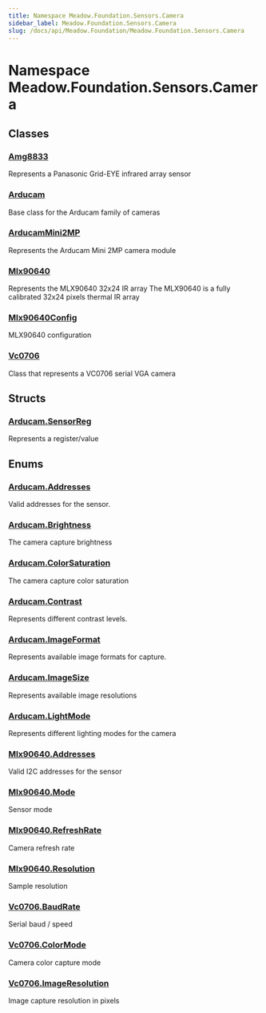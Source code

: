 ```yaml
---
title: Namespace Meadow.Foundation.Sensors.Camera
sidebar_label: Meadow.Foundation.Sensors.Camera
slug: /docs/api/Meadow.Foundation/Meadow.Foundation.Sensors.Camera
---
```

# Namespace Meadow.Foundation.Sensors.Camera
## Classes
### [Amg8833](../Meadow.Foundation.Sensors.Camera/Amg8833)
Represents a Panasonic Grid-EYE infrared array sensor
### [Arducam](../Meadow.Foundation.Sensors.Camera/Arducam)
Base class for the Arducam family of cameras
### [ArducamMini2MP](../Meadow.Foundation.Sensors.Camera/ArducamMini2MP)
Represents the Arducam Mini 2MP camera module
### [Mlx90640](../Meadow.Foundation.Sensors.Camera/Mlx90640)
Represents the MLX90640 32x24 IR array
The MLX90640 is a fully calibrated 32x24 pixels thermal IR array
### [Mlx90640Config](../Meadow.Foundation.Sensors.Camera/Mlx90640Config)
MLX90640 configuration
### [Vc0706](../Meadow.Foundation.Sensors.Camera/Vc0706)
Class that represents a VC0706 serial VGA camera
## Structs
### [Arducam.SensorReg](../Meadow.Foundation.Sensors.Camera/Arducam.SensorReg)
Represents a register/value
## Enums
### [Arducam.Addresses](../Meadow.Foundation.Sensors.Camera/Arducam.Addresses)
Valid addresses for the sensor.
### [Arducam.Brightness](../Meadow.Foundation.Sensors.Camera/Arducam.Brightness)
The camera capture brightness
### [Arducam.ColorSaturation](../Meadow.Foundation.Sensors.Camera/Arducam.ColorSaturation)
The camera capture color saturation
### [Arducam.Contrast](../Meadow.Foundation.Sensors.Camera/Arducam.Contrast)
Represents different contrast levels.
### [Arducam.ImageFormat](../Meadow.Foundation.Sensors.Camera/Arducam.ImageFormat)
Represents available image formats for capture.
### [Arducam.ImageSize](../Meadow.Foundation.Sensors.Camera/Arducam.ImageSize)
Represents available image resolutions
### [Arducam.LightMode](../Meadow.Foundation.Sensors.Camera/Arducam.LightMode)
Represents different lighting modes for the camera
### [Mlx90640.Addresses](../Meadow.Foundation.Sensors.Camera/Mlx90640.Addresses)
Valid I2C addresses for the sensor
### [Mlx90640.Mode](../Meadow.Foundation.Sensors.Camera/Mlx90640.Mode)
Sensor mode
### [Mlx90640.RefreshRate](../Meadow.Foundation.Sensors.Camera/Mlx90640.RefreshRate)
Camera refresh rate
### [Mlx90640.Resolution](../Meadow.Foundation.Sensors.Camera/Mlx90640.Resolution)
Sample resolution
### [Vc0706.BaudRate](../Meadow.Foundation.Sensors.Camera/Vc0706.BaudRate)
Serial baud / speed
### [Vc0706.ColorMode](../Meadow.Foundation.Sensors.Camera/Vc0706.ColorMode)
Camera color capture mode
### [Vc0706.ImageResolution](../Meadow.Foundation.Sensors.Camera/Vc0706.ImageResolution)
Image capture resolution in pixels
